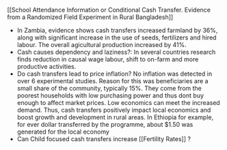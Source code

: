 [[School Attendance Information or Conditional Cash  Transfer. Evidence from a Randomized Field Experiment in Rural Bangladesh]]

- In Zambia, evidence shows cash transfers increased farmland by 36%, along with significant increase in the use of seeds, fertilizers and hired labour. The overall agicultural production increased by 41%. 
- Cash causes dependency and laziness?: In several countries research finds reduction in causal wage labour, shift to on-farm and more productive activities.
- Do cash transfers lead to price inflation? No inflation was detected in over 6 experimental studies. Reason for this was beneficiaries are a small share of the community, typically 15%. They come from the poorest households with low purchasing power and thus dont buy enough to affect market prices. Low economics can meet the increased demand. Thus, cash transfers positively impact local economics and boost growth and development in rural areas. In Ethiopia for example, for ever dollar transferred by the programme, about $1.50 was generated for the local economy
- Can Child focused cash transfers increase [[Fertility Rates]] ? 